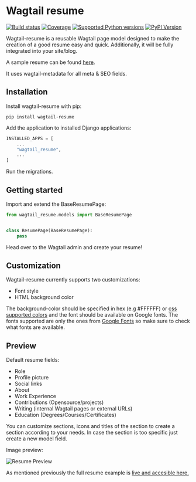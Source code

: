 # Wagtail resume

[![Build status](https://gitlab.com/hodovicadin/wagtail-resume/badges/master/pipeline.svg)](https://gitlab.com/hodovicadin/wagtail-resume/commits/master)
[![Coverage](https://gitlab.com/hodovicadin/wagtail-resume/badges/master/coverage.svg)](https://gitlab.com/hodovicadin/wagtail-resume/commits/master)
[![Supported Python versions](https://img.shields.io/pypi/pyversions/wagtail-resume.svg)](https://pypi.org/project/wagtail-resume/)
[![PyPI Version](https://img.shields.io/pypi/v/wagtail-resume.svg?style=flat)](https://pypi.org/project/wagtail-resume/)

Wagtail-resume is a reusable Wagtail page model designed to make the creation of a good resume easy and quick. Additionally, it will be fully integrated into your site/blog.

A sample resume can be found [here](https://hodovi.cc/wagtail-resume-sample).

It uses wagtail-metadata for all meta & SEO fields.

## Installation

Install wagtail-resume with pip:

`pip install wagtail-resume`

Add the application to installed Django applications:

```py
INSTALLED_APPS = [
    ...
    "wagtail_resume",
    ...
]
```

Run the migrations.

## Getting started

Import and extend the BaseResumePage:

```python
from wagtail_resume.models import BaseResumePage


class ResumePage(BaseResumePage):
    pass
```

Head over to the Wagtail admin and create your resume!

## Customization

Wagtail-resume currently supports two customizations:

- Font style
- HTML background color

The background-color should be specified in hex (e.g #FFFFFF) or [css supported colors](https://www.w3schools.com/cssref/css_colors.asp) and the font should be available on Google fonts. The fonts supported are only the ones from [Google Fonts](https://fonts.google.com/) so make sure to check what fonts are available.

## Preview

Default resume fields:

- Role
- Profile picture
- Social links
- About
- Work Experience
- Contributions (Opensource/projects)
- Writing (internal Wagtail pages or external URLs)
- Education (Degrees/Courses/Certificates)

You can customize sections, icons and titles of the section to create a section according to your needs. In case the section is too specific just create a new model field.

Image preview:

![Resume Preview](https://i.imgur.com/b0TxeGe.png)

As mentioned previously the full resume example is [live and accesible here.](https://hodovi.cc/wagtail-resume-sample)
